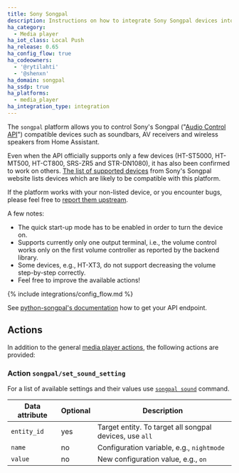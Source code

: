 ```yaml
---
title: Sony Songpal
description: Instructions on how to integrate Sony Songpal devices into Home Assistant.
ha_category:
  - Media player
ha_iot_class: Local Push
ha_release: 0.65
ha_config_flow: true
ha_codeowners:
  - '@rytilahti'
  - '@shenxn'
ha_domain: songpal
ha_ssdp: true
ha_platforms:
  - media_player
ha_integration_type: integration
---
```


The `songpal` platform allows you to control Sony's Songpal ("[Audio Control API](https://developer.sony.com/develop/audio-control-api/)") compatible devices such as soundbars, AV receivers and wireless speakers from Home Assistant.

Even when the API officially supports only a few devices (HT-ST5000, HT-MT500, HT-CT800, SRS-ZR5 and STR-DN1080), it has also been confirmed to work on others. [The list of supported devices](https://vssupport.sony.net/en_ww/device.html) from Sony's Songpal website lists devices which are likely to be compatible with this platform.

If the platform works with your non-listed device, or you encounter bugs, please feel free to [report them upstream](https://github.com/rytilahti/python-songpal).

A few notes:

- The quick start-up mode has to be enabled in order to turn the device on.
- Supports currently only one output terminal, i.e., the volume control works only on the first volume controller as reported by the backend library.
- Some devices, e.g., HT-XT3, do not support decreasing the volume step-by-step correctly.
- Feel free to improve the available actions!

{% include integrations/config_flow.md %}

See [python-songpal's documentation](https://github.com/rytilahti/python-songpal#locating-the-endpoint) how to get your API endpoint.

## Actions

In addition to the general [media player actions](/integrations/media_player/#actions), the following actions are provided:

### Action `songpal/set_sound_setting`

For a list of available settings and their values use [`songpal sound`](https://github.com/rytilahti/python-songpal#sound-settings) command.

| Data attribute | Optional | Description                                      |
|------------------------|----------|--------------------------------------------------|
| `entity_id`            |      yes | Target entity. To target all songpal devices, use `all` |
| `name`                 |       no | Configuration variable, e.g., `nightmode`         |
| `value`                |       no | New configuration value, e.g., `on`               |
